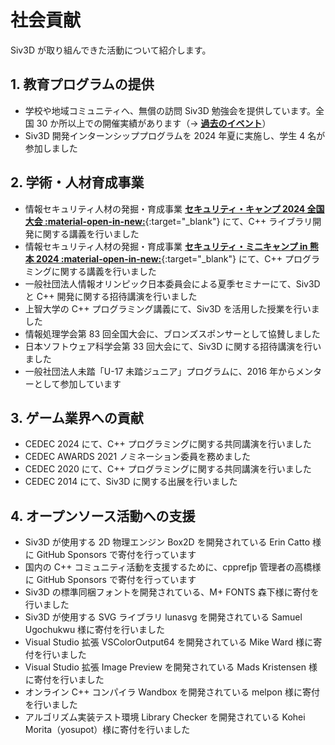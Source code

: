 # 社会貢献
Siv3D が取り組んできた活動について紹介します。

## 1. 教育プログラムの提供
- 学校や地域コミュニティへ、無償の訪問 Siv3D 勉強会を提供しています。全国 30 か所以上での開催実績があります（→ [**過去のイベント**](./community/history.md)）
- Siv3D 開発インターンシッププログラムを 2024 年夏に実施し、学生 4 名が参加しました

## 2. 学術・人材育成事業
- 情報セキュリティ人材の発掘・育成事業 [**セキュリティ・キャンプ 2024 全国大会 :material-open-in-new:**](https://www.ipa.go.jp/jinzai/security-camp/2024/camp/zenkoku/index.html){:target="_blank"}  にて、C++ ライブラリ開発に関する講義を行いました
- 情報セキュリティ人材の発掘・育成事業 [**セキュリティ・ミニキャンプ in 熊本 2024 :material-open-in-new:**](https://www.security-camp.or.jp/minicamp/kumamoto2024.html){:target="_blank"}  にて、C++ プログラミングに関する講義を行いました
- 一般社団法人情報オリンピック日本委員会による夏季セミナーにて、Siv3D と C++ 開発に関する招待講演を行いました
- 上智大学の C++ プログラミング講義にて、Siv3D を活用した授業を行いました
- 情報処理学会第 83 回全国大会に、ブロンズスポンサーとして協賛しました
- 日本ソフトウェア科学会第 33 回大会にて、Siv3D に関する招待講演を行いました
- 一般社団法人未踏「U-17 未踏ジュニア」プログラムに、2016 年からメンターとして参加しています

## 3. ゲーム業界への貢献
- CEDEC 2024 にて、C++ プログラミングに関する共同講演を行いました
- CEDEC AWARDS 2021 ノミネーション委員を務めました
- CEDEC 2020 にて、C++ プログラミングに関する共同講演を行いました
- CEDEC 2014 にて、Siv3D に関する出展を行いました

## 4. オープンソース活動への支援
- Siv3D が使用する 2D 物理エンジン Box2D を開発されている Erin Catto 様に GitHub Sponsors で寄付を行っています
- 国内の C++ コミュニティ活動を支援するために、cpprefjp 管理者の高橋様に GitHub Sponsors で寄付を行っています
- Siv3D の標準同梱フォントを開発されている、M+ FONTS 森下様に寄付を行いました
- Siv3D が使用する SVG ライブラリ lunasvg を開発されている Samuel Ugochukwu 様に寄付を行いました
- Visual Studio 拡張 VSColorOutput64 を開発されている Mike Ward 様に寄付を行いました
- Visual Studio 拡張 Image Preview を開発されている Mads Kristensen 様に寄付を行いました
- オンライン C++ コンパイラ Wandbox を開発されている melpon 様に寄付を行いました
- アルゴリズム実装テスト環境 Library Checker を開発されている Kohei Morita（yosupot）様に寄付を行いました

